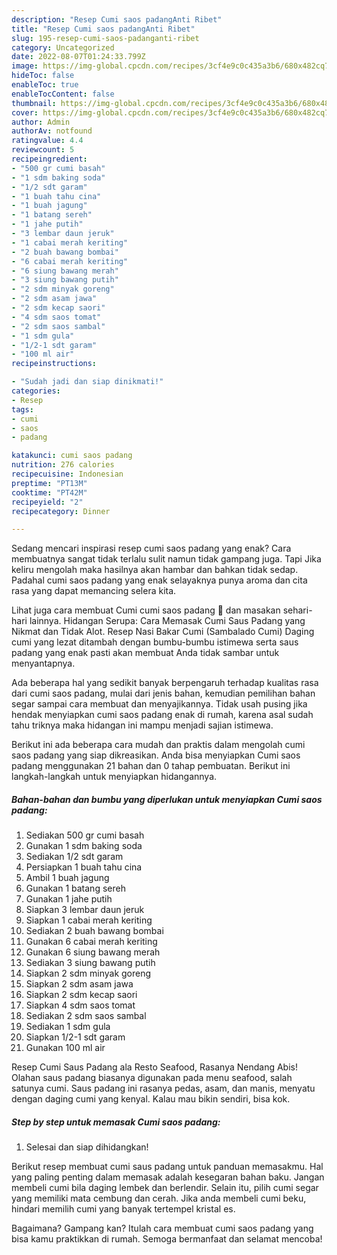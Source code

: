 ```yaml
---
description: "Resep Cumi saos padangAnti Ribet"
title: "Resep Cumi saos padangAnti Ribet"
slug: 195-resep-cumi-saos-padanganti-ribet
category: Uncategorized
date: 2022-08-07T01:24:33.799Z
image: https://img-global.cpcdn.com/recipes/3cf4e9c0c435a3b6/680x482cq70/cumi-saos-padang-foto-resep-utama.jpg
hideToc: false
enableToc: true
enableTocContent: false
thumbnail: https://img-global.cpcdn.com/recipes/3cf4e9c0c435a3b6/680x482cq70/cumi-saos-padang-foto-resep-utama.jpg
cover: https://img-global.cpcdn.com/recipes/3cf4e9c0c435a3b6/680x482cq70/cumi-saos-padang-foto-resep-utama.jpg
author: Admin
authorAv: notfound
ratingvalue: 4.4
reviewcount: 5
recipeingredient:
- "500 gr cumi basah"
- "1 sdm baking soda"
- "1/2 sdt garam"
- "1 buah tahu cina"
- "1 buah jagung"
- "1 batang sereh"
- "1 jahe putih"
- "3 lembar daun jeruk"
- "1 cabai merah keriting"
- "2 buah bawang bombai"
- "6 cabai merah keriting"
- "6 siung bawang merah"
- "3 siung bawang putih"
- "2 sdm minyak goreng"
- "2 sdm asam jawa"
- "2 sdm kecap saori"
- "4 sdm saos tomat"
- "2 sdm saos sambal"
- "1 sdm gula"
- "1/2-1 sdt garam"
- "100 ml air"
recipeinstructions:

- "Sudah jadi dan siap dinikmati!"
categories:
- Resep
tags:
- cumi
- saos
- padang

katakunci: cumi saos padang 
nutrition: 276 calories
recipecuisine: Indonesian
preptime: "PT13M"
cooktime: "PT42M"
recipeyield: "2"
recipecategory: Dinner

---
```



Sedang mencari inspirasi resep cumi saos padang yang enak? Cara membuatnya sangat tidak terlalu sulit namun tidak gampang juga. Tapi Jika keliru mengolah maka hasilnya akan hambar dan bahkan tidak sedap. Padahal cumi saos padang yang enak selayaknya punya aroma dan cita rasa yang dapat memancing selera kita.


Lihat juga cara membuat Cumi cumi saos padang 🦑 dan masakan sehari-hari lainnya. Hidangan Serupa: Cara Memasak Cumi Saus Padang yang Nikmat dan Tidak Alot. Resep Nasi Bakar Cumi (Sambalado Cumi) Daging cumi yang lezat ditambah dengan bumbu-bumbu istimewa serta saus padang yang enak pasti akan membuat Anda tidak sambar untuk menyantapnya.

Ada beberapa hal yang sedikit banyak berpengaruh terhadap kualitas rasa dari cumi saos padang, mulai dari jenis bahan, kemudian pemilihan bahan segar sampai cara membuat dan menyajikannya. Tidak usah pusing jika hendak menyiapkan cumi saos padang enak di rumah, karena asal sudah tahu triknya maka hidangan ini mampu menjadi sajian istimewa.


Berikut ini ada beberapa cara mudah dan praktis dalam mengolah cumi saos padang yang siap dikreasikan. Anda bisa menyiapkan Cumi saos padang menggunakan 21 bahan dan 0 tahap pembuatan. Berikut ini langkah-langkah untuk menyiapkan hidangannya.

<!--inarticleads1-->

##### Bahan-bahan dan bumbu yang diperlukan untuk menyiapkan Cumi saos padang:

1. Sediakan 500 gr cumi basah
1. Gunakan 1 sdm baking soda
1. Sediakan 1/2 sdt garam
1. Persiapkan 1 buah tahu cina
1. Ambil 1 buah jagung
1. Gunakan 1 batang sereh
1. Gunakan 1 jahe putih
1. Siapkan 3 lembar daun jeruk
1. Siapkan 1 cabai merah keriting
1. Sediakan 2 buah bawang bombai
1. Gunakan 6 cabai merah keriting
1. Gunakan 6 siung bawang merah
1. Sediakan 3 siung bawang putih
1. Siapkan 2 sdm minyak goreng
1. Siapkan 2 sdm asam jawa
1. Siapkan 2 sdm kecap saori
1. Siapkan 4 sdm saos tomat
1. Sediakan 2 sdm saos sambal
1. Sediakan 1 sdm gula
1. Siapkan 1/2-1 sdt garam
1. Gunakan 100 ml air


Resep Cumi Saus Padang ala Resto Seafood, Rasanya Nendang Abis! Olahan saus padang biasanya digunakan pada menu seafood, salah satunya cumi. Saus padang ini rasanya pedas, asam, dan manis, menyatu dengan daging cumi yang kenyal. Kalau mau bikin sendiri, bisa kok. 

<!--inarticleads2-->

##### Step by step untuk memasak Cumi saos padang:


1. Selesai dan siap dihidangkan!

Berikut resep membuat cumi saus padang untuk panduan memasakmu. Hal yang paling penting dalam memasak adalah kesegaran bahan baku. Jangan membeli cumi bila daging lembek dan berlendir. Selain itu, pilih cumi segar yang memiliki mata cembung dan cerah. Jika anda membeli cumi beku, hindari memilih cumi yang banyak tertempel kristal es. 

Bagaimana? Gampang kan? Itulah cara membuat cumi saos padang yang bisa kamu praktikkan di rumah. Semoga bermanfaat dan selamat mencoba!
